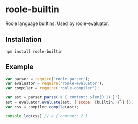 # roole-builtin

Roole language builtins. Used by roole-evaluator.

## Installation

	npm install roole-builtin

## Example

```javascript
var parser = require('roole-parser');
var evaluator = require('roole-evaluator');
var compiler = require('roole-compiler');

var ast = parser.parse('a { content: $len(0 1) }');
ast = evaluator.evaluate(ast, { scope: [builtin, {}] });
var css = compiler.compile(ast);

console.log(css) // a { content: 2 }
```